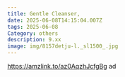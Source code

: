 ```yaml
---
title: Gentle Cleanser,
date: 2025-06-08T14:15:04.007Z
tags: 2025-06-08
Category: others
description: 9.xx
image: img/8157detju-l._sl1500_.jpg
---
```

https://amzlink.to/az0AqzhJcfgBg  ad